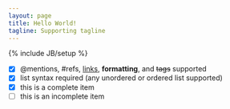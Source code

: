 ```yaml
---
layout: page
title: Hello World!
tagline: Supporting tagline
---
```

{% include JB/setup %}

- [x] @mentions, #refs, [links](), **formatting**, and <del>tags</del> supported
- [x] list syntax required (any unordered or ordered list supported)
- [x] this is a complete item
- [ ] this is an incomplete item
